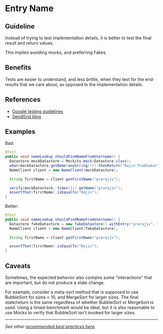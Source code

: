 Entry Name
============

Guideline
---------
Instead of trying to test implementation details, it is better to test the final result and return values.

This implies avoiding mocks, and preferring Fakes.

Benefits
---------
Tests are easier to understand, and less brittle, when they test for the end-results that we care about, as opposed to the implementation details.

References
---------
- [Google testing guidelines](https://testing.googleblog.com/2013/03/testing-on-toilet-testing-state-vs.html)
- [SendGrid blog](https://sendgrid.com/blog/when-writing-unit-tests-dont-use-mocks/)

Examples
---------
Bad:
```java
@Test
public void nameLookup_shouldFindNameFromUsername() {
  Datastore mockDatastore = Mockito.mock(Datastore.class);
  when(mockDatastore.getName(anyString())).thenReturn("Rajiv Prabhakar");
  NameClient client = new NameClient(mockDatastore);
  
  String firstName = client.getFirstName("prarajiv");

  verify(mockDatastore, times(1)).getName("prarajiv");
  assertThat(firstName).isEqualTo("Rajiv");
}
```

Better:
```java
@Test
public void nameLookup_shouldFindNameFromUsername() {
  Datastore fakeDatastore = new fakeDatastore().withEntry("prarajiv", "Rajiv Prabhakar");
  NameClient client = new NameClient(fakeDatastore);
  
  String firstName = client.getFirstName("prarajiv");

  assertThat(firstName).isEqualTo("Rajiv");
}
```


Caveats
---------
Sometimes, the expected behavior also contains some "interactions" that are important, but do not produce a state change.

For example, consider a meta-sort method that is supposed to use BubbleSort for sizes < 10, and MergeSort for larger sizes. The final state/return is the same regardless of whether BubbleSort or MergeSort is used. Using a timed-benchmark would be ideal, but it is also reasonable to use Mocks to verify that BubbleSort isn't invoked for larger sizes.

----

*See other [recommended best practices here](https://github.com/RvPr/Awesome-Best-Practices/blob/master/README.md).*